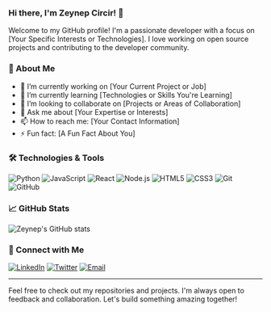 ### Hi there, I'm Zeynep Circir! 👋

<!--
**zeynepcircir/zeynepcircir** is a ✨ _special_ ✨ repository because its `README.md` (this file) appears on your GitHub profile.
-->

Welcome to my GitHub profile! I'm a passionate developer with a focus on [Your Specific Interests or Technologies]. I love working on open source projects and contributing to the developer community. 

### 🚀 About Me

- 🔭 I’m currently working on [Your Current Project or Job]
- 🌱 I’m currently learning [Technologies or Skills You're Learning]
- 👯 I’m looking to collaborate on [Projects or Areas of Collaboration]
- 💬 Ask me about [Your Expertise or Interests]
- 📫 How to reach me: [Your Contact Information]
- ⚡ Fun fact: [A Fun Fact About You]

### 🛠️ Technologies & Tools

![Python](https://img.shields.io/badge/-Python-333333?style=flat&logo=python)
![JavaScript](https://img.shields.io/badge/-JavaScript-333333?style=flat&logo=javascript)
![React](https://img.shields.io/badge/-React-333333?style=flat&logo=react)
![Node.js](https://img.shields.io/badge/-Node.js-333333?style=flat&logo=node.js)
![HTML5](https://img.shields.io/badge/-HTML5-333333?style=flat&logo=html5)
![CSS3](https://img.shields.io/badge/-CSS3-333333?style=flat&logo=css3)
![Git](https://img.shields.io/badge/-Git-333333?style=flat&logo=git)
![GitHub](https://img.shields.io/badge/-GitHub-333333?style=flat&logo=github)

### 📈 GitHub Stats

![Zeynep's GitHub stats](https://github-readme-stats.vercel.app/api?username=zeynepcircir&show_icons=true&theme=radical)

### 🔗 Connect with Me

[![LinkedIn](https://img.shields.io/badge/-LinkedIn-0077B5?style=flat&logo=linkedin)](https://www.linkedin.com/in/yourprofile/)
[![Twitter](https://img.shields.io/badge/-Twitter-1DA1F2?style=flat&logo=twitter)](https://twitter.com/yourprofile)
[![Email](https://img.shields.io/badge/-Email-D14836?style=flat&logo=gmail&logoColor=white)](mailto:your.email@example.com)

---

Feel free to check out my repositories and projects. I'm always open to feedback and collaboration. Let's build something amazing together!
